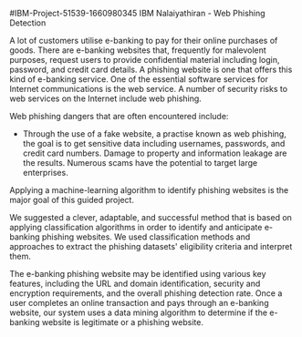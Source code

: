 #IBM-Project-51539-1660980345
IBM Nalaiyathiran - Web Phishing Detection

A lot of customers utilise e-banking to pay for their online purchases of goods. There are e-banking websites that, frequently for malevolent purposes, request users to provide confidential material including login, password, and credit card details. A phishing website is one that offers this kind of e-banking service. One of the essential software services for Internet communications is the web service. A number of security risks to web services on the Internet include web phishing.

Web phishing dangers that are often encountered include:

   * Through the use of a fake website, a practise known as web phishing, the goal is to get sensitive data including usernames, passwords, and credit card numbers. Damage to property and information leakage are the results. Numerous scams have the potential to target large enterprises.
   
Applying a machine-learning algorithm to identify phishing websites is the major goal of this guided project.
   
We suggested a clever, adaptable, and successful method that is based on applying classification algorithms in order to identify and anticipate e-banking phishing websites. We used classification methods and approaches to extract the phishing datasets' eligibility criteria and interpret them. 

The e-banking phishing website may be identified using various key features, including the URL and domain identification, security and encryption requirements, and the overall phishing detection rate. Once a user completes an online transaction and pays through an e-banking website, our system uses a data mining algorithm to determine if the e-banking website is legitimate or a phishing website.
